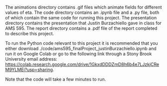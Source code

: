 The animations directory contains .gif files which animate fields for different values of eta.
The code directory contains an .ipynb file and a .py file, both of which contain the same code for running this project.
The presentation directory contains the presentation that Justin Burzachiello gave in class for AMS 595.
The report directory contains a .pdf file of the report completed to describe this project.

To run the Python code relevant to this project it is recommended that you either download ./code/ams595\_finalProject\_justinBurzachiello.ipynb and run it on Google Colab or go to the following link through a Stony Brook University email address: https://colab.research.google.com/drive/1GkxdDDDZmD8h6b4e7LJzkjCReM9YLMEj?usp=sharing.

Note that the code will take a few minutes to run.
